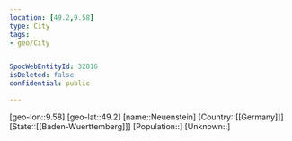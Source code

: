 ```yaml
---
location: [49.2,9.58]
type: City
tags:
- geo/City


SpocWebEntityId: 32816
isDeleted: false
confidential: public

---
```

[geo-lon::9.58]
[geo-lat::49.2]
[name::Neuenstein]
[Country::[[Germany]]]
[State::[[Baden-Wuerttemberg]]]
[Population::]
[Unknown::]

